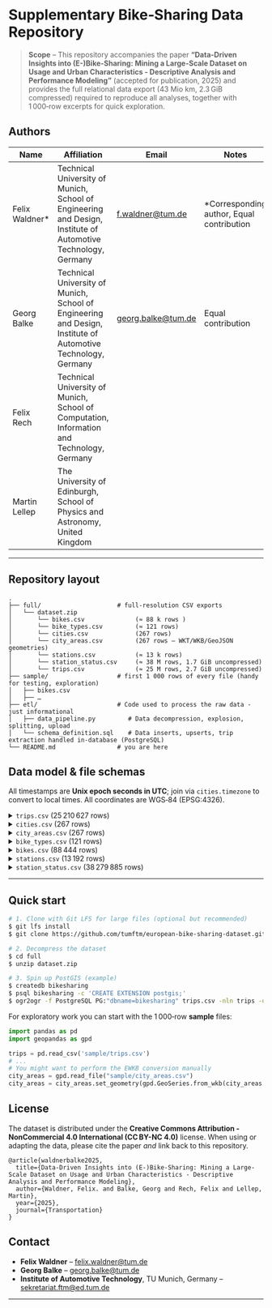 # Supplementary Bike‑Sharing Data Repository

> **Scope** – This repository accompanies the paper **“Data-Driven Insights into (E-)Bike-Sharing: Mining a Large-Scale Dataset on Usage and Urban Characteristics - Descriptive Analysis and Performance Modeling”** (accepted for publication, 2025) and provides the full relational data export (43 Mio km, 2.3 GiB compressed) required to reproduce all analyses, together with 1 000‑row excerpts for quick exploration.

## Authors

| Name                | Affiliation                                                                                                   | Email                    | Notes                                 |
|---------------------|--------------------------------------------------------------------------------------------------------------|--------------------------|---------------------------------------|
| Felix Waldner*     | Technical University of Munich, School of Engineering and Design, Institute of Automotive Technology, Germany | f.waldner@tum.de         | *Corresponding author, Equal contribution|
| Georg Balke        | Technical University of Munich, School of Engineering and Design, Institute of Automotive Technology, Germany |        georg.balke@tum.de                  | Equal contribution                   |
| Felix Rech          | Technical University of Munich, School of Computation, Information and Technology, Germany                   |                          |                                       |
| Martin Lellep       | The University of Edinburgh, School of Physics and Astronomy, United Kingdom                                 |                          |                                       |


---

## Repository layout

```text
.
├── full/                     # full‑resolution CSV exports
│   └── dataset.zip                
│       └── bikes.csv              (≈ 88 k rows )
│       └── bike_types.csv         (≈ 121 rows)
│       └── cities.csv             (267 rows)
│       └── city_areas.csv         (267 rows – WKT/WKB/GeoJSON geometries)
│       └── stations.csv           (≈ 13 k rows)
│       └── station_status.csv     (≈ 38 M rows, 1.7 GiB uncompressed)
│       └── trips.csv              (≈ 25 M rows, 2.7 GiB uncompressed)
├── sample/                   # first 1 000 rows of every file (handy for testing, exploration)
│   ├── bikes.csv
│   ├── …
├── etl/                      # Code used to process the raw data - just informational
│   ├── data_pipeline.py         # Data decompression, explosion, splitting, upload
│   └── schema_definition.sql    # Data inserts, upserts, trip extraction handled in-database (PostgreSQL)
└── README.md                 # you are here
```

## Data model & file schemas

All timestamps are **Unix epoch seconds in UTC**; join via `cities.timezone` to convert to local times. All coordinates are WGS‑84 (EPSG:4326). 
<details>
<summary><code>trips.csv</code> (25 210 627 rows)</summary>

| column                                     | unit | description                                   |
| ------------------------------------------ | ---- | --------------------------------------------- |
| bike\_id                                   | –    | Bike identifier; `bikes.id`                   |
| city\_id                                   | –    | Rental city; `cities.id`                      |
| time\_start                                | s    | Rental start (UTC)                            |
| lon\_start, lat\_start, lon\_end, lat\_end | °    | Start & end coordinates WGS-84                |
| station\_id\_start, station\_id\_end       | –    | Station IDs, `NULL` if free‑floating          |
| battery\_start, battery\_end               | %    | State of charge (e‑bikes only)                |
| duration                                   | s    | Trip duration                                 |
| distance                                   | m    | Great‑circle distance (PostGIS `ST_Distance`) |

</details>

<details>
<summary><code>cities.csv</code> (267 rows)</summary>

| column                     | unit | description                                         |
| -------------------------- | ---- | --------------------------------------------------- |
| id                         | –    | Primary key                                         |
| name                       | –    | Name of the bike‑sharing scheme                     |
| lat, lon                   | °    | Approximate city center                             |
| timezone                   | –    | IANA timezone string (e.g. `Europe/Paris`)          |
| country                    | –    | ISO‑3166 alpha‑3 country code                       |
| return\_to\_official\_only | bool | `true` if bikes must be left at a (virtual) station |

</details>

<details>
<summary><code>city_areas.csv</code> (267 rows)</summary>

| column        | description                     |
| ------------- | ------------------------------- |
| city\_id      | `cities.id`                     |
| geom\_ewkb    | Operational area estimated via DBSCAN in **EWKB** |
| geom\_ewkt    | … in **EWKT**                   |
| geom\_geojson | … in **GeoJSON**                |

</details>

<details>
<summary><code>bike_types.csv</code> (121 rows)</summary>

| column            | unit | description                 |
| ----------------- | ---- | --------------------------- |
| id                | –    | Technical bike type         |
| vehicle\_image    | –    | URL of representative image |
| name              | –    | Commercial name             |
| description       | –    | Free‑text description       |
| form\_factor      | –    | `regular` / `cargo`         |
| rider\_capacity   | –    | Typical seats (1, 2, …)     |
| propulsion\_type  | –    | `human` / `electric`        |
| max\_range        | m    | Nominal electric range      |
| battery\_capacity | Wh   | Battery energy              |

</details>

<details>
<summary><code>bikes.csv</code> (88 444 rows)</summary>

| column         | unit | description                     |
| -------------- | ---- | ------------------------------- |
| id             | –    | Bike identifier                 |
| bike\_type\_id | –    | Technical type; `bike_types.id` |
| computer\_id   | –    | On‑board computer identifier    |

</details>

<details>
<summary><code>stations.csv</code> (13 192 rows)</summary>

| column         | unit | description                     |
| -------------- | ---- | ------------------------------- |
| id             | –    | Station identifier              |
| city\_id       | –    | `cities.id`                     |
| name           | –    | Human‑readable label            |
| app\_number    | –    | Number shown to users           |
| terminal\_type | –    | Hardware generation (12 values) |
| place\_type    | –    | Unknown (23 observed values)    |
| bike\_racks    | –    | Regular parking positions       |
| special\_racks | –    | Charging racks                  |
| lon, lat       | °    | Location                        |

</details>

<details>
<summary><code>station_status.csv</code> (38 279 885 rows)</summary>

| column                     | unit | description                  |
| -------------------------- | ---- | ---------------------------- |
| station\_id                | –    | `stations.id`                |
| time                       | s    | Snapshot timestamp (UTC)     |
| bikes                      | –    | Total bikes currently docked |
| booked\_bikes              | –    | Bikes reserved by users      |
| bikes\_available\_to\_rent | –    | Bikes ready for rental       |
| free\_racks                | –    | Empty regular docks          |
| free\_special\_racks       | –    | Empty charging docks         |
| maintenance                | bool | `true` = offline             |

</details>

---

## Quick start

```bash
# 1. Clone with Git LFS for large files (optional but recommended)
$ git lfs install
$ git clone https://github.com/tumftm/european-bike‑sharing‑dataset.git

# 2. Decompress the dataset
$ cd full
$ unzip dataset.zip  

# 3. Spin up PostGIS (example)
$ createdb bikesharing
$ psql bikesharing -c 'CREATE EXTENSION postgis;'
$ ogr2ogr -f PostgreSQL PG:"dbname=bikesharing" trips.csv -nln trips -oo X_POSSIBLE_NAMES=lon_start -oo Y_POSSIBLE_NAMES=lat_start
```

For exploratory work you can start with the 1 000‑row **sample** files:

```python
import pandas as pd
import geopandas as gpd

trips = pd.read_csv('sample/trips.csv')
# ...
# You might want to perform the EWKB conversion manually
city_areas = gpd.read_file("sample/city_areas.csv")
city_areas = city_areas.set_geometry(gpd.GeoSeries.from_wkb(city_areas.geom_ewkb))
```


## License

The dataset is distributed under the **Creative Commons Attribution - NonCommercial 4.0 International  (CC BY-NC 4.0)** license.  When using or adapting the data, please cite the paper *and* link back to this repository.

```
@article{waldnerbalke2025,
  title={Data-Driven Insights into (E-)Bike-Sharing: Mining a Large-Scale Dataset on Usage and Urban Characteristics - Descriptive Analysis and Performance Modeling},
  author={Waldner, Felix. and Balke, Georg and Rech, Felix and Lellep, Martin},
  year={2025},
  journal={Transportation}
}
```

## Contact

* **Felix Waldner** – [felix.waldner@tum.de](mailto:felix.waldner@tum.de)
* **Georg Balke** – [georg.balke@tum.de](mailto:georg.balke@tum.de)
* **Institute of Automotive Technology**, TU Munich, Germany – [sekretariat.ftm@ed.tum.de](mailto:sekretariat.ftm@ed.tum.de)

---
